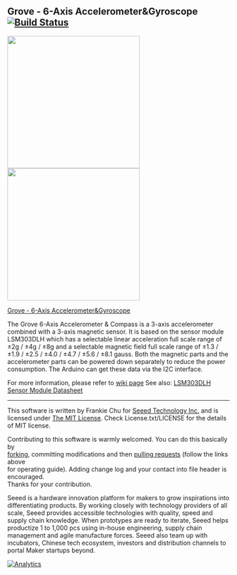 ## Grove - 6-Axis Accelerometer&Gyroscope  [![Build Status](https://travis-ci.com/Seeed-Studio/Grove_6Axis_Accelerometer_And_Compass.svg?branch=master)](https://travis-ci.com/Seeed-Studio/Grove_6Axis_Accelerometer_And_Compass)

<img src=https://statics3.seeedstudio.com/images/product/105020012%203.jpg width=300><img src=https://statics3.seeedstudio.com/product/105020012%203_02.jpg width=300>


[Grove - 6-Axis Accelerometer&Gyroscope](https://www.seeedstudio.com/s/Grove-6-Axis-Accelerometer%26Gyroscope-p-2606.html)

The Grove 6-Axis Accelerometer & Compass is a 3-axis accelerometer combined with a 3-axis magnetic sensor.  It is based on the sensor module LSM303DLH which has a selectable linear acceleration full scale range of ±2g / ±4g / ±8g and a selectable magnetic field full scale range of ±1.3 /±1.9 / ±2.5 / ±4.0 / ±4.7 / ±5.6 / ±8.1 gauss. Both the magnetic parts and the accelerometer parts can be powered down separately to reduce the power consumption. The Arduino can get these data via the I2C interface.

For more information, please refer to [wiki page][1]
See also: [LSM303DLH Sensor Module Datasheet][2]

----
This software is written by Frankie Chu for [Seeed Technology Inc.](http://www.seeed.cc) and is licensed under [The MIT License](http://opensource.org/licenses/mit-license.php). Check License.txt/LICENSE for the details of MIT license.<br>

Contributing to this software is warmly welcomed. You can do this basically by<br>
[forking](https://help.github.com/articles/fork-a-repo), committing modifications and then [pulling requests](https://help.github.com/articles/using-pull-requests) (follow the links above<br>
for operating guide). Adding change log and your contact into file header is encouraged.<br>
Thanks for your contribution.

Seeed is a hardware innovation platform for makers to grow inspirations into differentiating products. By working closely with technology providers of all scale, Seeed provides accessible technologies with quality, speed and supply chain knowledge. When prototypes are ready to iterate, Seeed helps productize 1 to 1,000 pcs using in-house engineering, supply chain management and agile manufacture forces. Seeed also team up with incubators, Chinese tech ecosystem, investors and distribution channels to portal Maker startups beyond.


[1]:http://wiki.seeedstudio.com/Grove-6-Axis_AccelerometerAndGyroscope/
[2]:https://raw.githubusercontent.com/SeeedDocument/Grove-6-Axis_AccelerometerAndGyroscope/master/res/LSM6DS3TR.pdf

[![Analytics](https://ga-beacon.appspot.com/UA-46589105-3/6Axis_Accelerometer_And_Compass)](https://github.com/igrigorik/ga-beacon)

